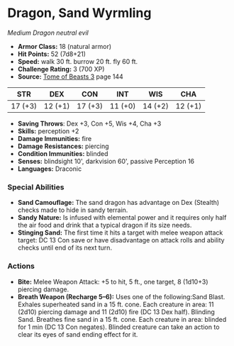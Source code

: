 # Dragon, Sand Wyrmling

*Medium* *Dragon* *neutral evil*

- **Armor Class:** 18 (natural armor)
- **Hit Points:** 52 (7d8+21)
- **Speed:** walk 30 ft. burrow 20 ft. fly 60 ft.
- **Challenge Rating:** 3 (700 XP)
- **Source:** [Tome of Beasts 3](https://koboldpress.com/kpstore/product/tome-of-beasts-3-for-5th-edition/) page 144

| STR | DEX | CON | INT | WIS | CHA |
| --- | --- | --- | --- | --- | --- |
| 17 (+3) | 12 (+1) | 17 (+3) | 11 (+0) | 14 (+2) | 12 (+1) |

- **Saving Throws**: Dex +3, Con +5, Wis +4, Cha +3
- **Skills:** perception +2
- **Damage Immunities:** fire
- **Damage Resistances:** piercing
- **Condition Immunities:** blinded
- **Senses:** blindsight 10', darkvision 60', passive Perception 16
- **Languages:** Draconic
### Special Abilities
- **Sand Camouflage:** The sand dragon has advantage on Dex (Stealth) checks made to hide in sandy terrain. 
- **Sandy Nature:** Is infused with elemental power and it requires only half the air food and drink that a typical dragon if its size needs.
- **Stinging Sand:** The first time it hits a target with melee weapon attack target: DC 13 Con save or have disadvantage on attack rolls and ability checks until end of its next turn.
### Actions
- **Bite:** Melee Weapon Attack: +5 to hit, 5 ft., one target, 8 (1d10+3) piercing damage.
- **Breath Weapon (Recharge 5–6):** Uses one of the following:Sand Blast. Exhales superheated sand in a 15 ft. cone. Each creature in area: 11 (2d10) piercing damage and 11 (2d10) fire (DC 13 Dex half). Blinding Sand. Breathes fine sand in a 15 ft. cone. Each creature in area: blinded for 1 min (DC 13 Con negates). Blinded creature can take an action to clear its eyes of sand ending effect for it.


